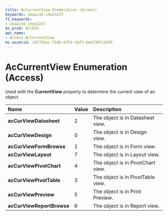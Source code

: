 ```yaml
---
title: AcCurrentView Enumeration (Access)
keywords: vbaac10.chm13237
f1_keywords:
- vbaac10.chm13237
ms.prod: ACCESS
api_name:
- Access.AcCurrentView
ms.assetid: 1df75bec-f24b-6f53-3af5-bea736fc2df6
---
```



# AcCurrentView Enumeration (Access)

Used with the  **CurrentView** property to determine the current view of an object.



|**Name**|**Value**|**Description**|
|:-----|:-----|:-----|
|**acCurViewDatasheet**|2|The object is in Datasheet view.|
|**acCurViewDesign**|0|The object is in Design view.|
|**acCurViewFormBrowse**|1|The object is in Form view.|
|**acCurViewLayout**|7|The object is in Layout view.|
|**acCurViewPivotChart**|4|The object is in PivotChart view.|
|**acCurViewPivotTable**|3|The object is in PivotTable view.|
|**acCurViewPreview**|5|The object is in Print Preview.|
|**acCurViewReportBrowse**|6|The object is in Report view.|

